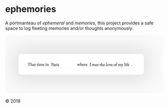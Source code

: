 # ephemories

A portmanteau of _ephemeral_ and _memories_, this project provides a safe space to log fleeting memories and/or thoughts anonymously.

<div align="center"><img src="https://raw.githubusercontent.com/danyim/ephemories/master/ss.png" /></div>


&copy; 2018
